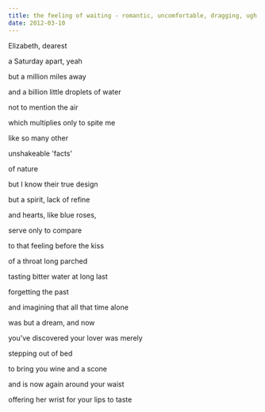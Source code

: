 ```yaml
---
title: the feeling of waiting - romantic, uncomfortable, dragging, ugh
date: 2012-03-10
---
```


Elizabeth, dearest

a Saturday apart, yeah

but a million miles away

and a billion little droplets of water

not to mention the air

which multiplies only to spite me

like so many other

unshakeable 'facts'

of nature

but I know their true design

but a spirit, lack of refine

and hearts, like blue roses,

serve only to compare

to that feeling before the kiss

of a throat long parched

tasting bitter water at long last

forgetting the past

and imagining that all that time alone

was but a dream, and now

you've discovered your lover was merely

stepping out of bed

to bring you wine and a scone

and is now again around your waist

offering her wrist for your lips to taste
